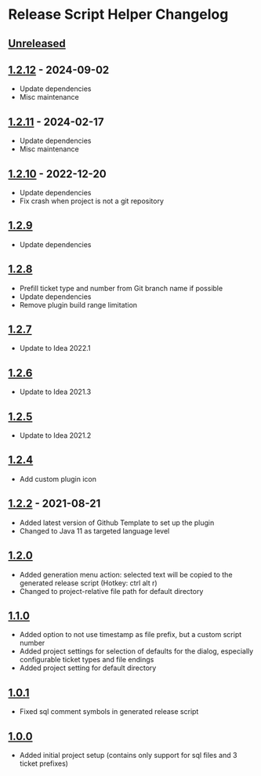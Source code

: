 <!-- Keep a Changelog guide -> https://keepachangelog.com -->

# Release Script Helper Changelog

## [Unreleased]

## [1.2.12] - 2024-09-02

- Update dependencies
- Misc maintenance

## [1.2.11] - 2024-02-17

- Update dependencies
- Misc maintenance

## [1.2.10] - 2022-12-20

- Update dependencies
- Fix crash when project is not a git repository

## [1.2.9]

- Update dependencies

## [1.2.8]

- Prefill ticket type and number from Git branch name if possible
- Update dependencies
- Remove plugin build range limitation

## [1.2.7]

- Update to Idea 2022.1

## [1.2.6]

- Update to Idea 2021.3

## [1.2.5]

- Update to Idea 2021.2

## [1.2.4]

- Add custom plugin icon

## [1.2.2] - 2021-08-21

- Added latest version of Github Template to set up the plugin
- Changed to Java 11 as targeted language level

## [1.2.0]

- Added generation menu action: selected text will be copied to the generated release script (Hotkey: ctrl alt r)</li>
- Changed to project-relative file path for default directory

## [1.1.0]

- Added option to not use timestamp as file prefix, but a custom script number
- Added project settings for selection of defaults for the dialog, especially configurable ticket types and file endings
- Added project setting for default directory

## [1.0.1]

- Fixed sql comment symbols in generated release script

## [1.0.0]

- Added initial project setup (contains only support for sql files and 3 ticket prefixes)

[Unreleased]: https://github.com/JetBrains/intellij-platform-plugin-template/compare/v1.2.12...HEAD
[1.2.12]: https://github.com/JetBrains/intellij-platform-plugin-template/compare/v1.2.11...v1.2.12
[1.2.11]: https://github.com/JetBrains/intellij-platform-plugin-template/compare/v1.2.10...v1.2.11
[1.2.10]: https://github.com/JetBrains/intellij-platform-plugin-template/compare/v1.2.9...v1.2.10
[1.2.9]: https://github.com/JetBrains/intellij-platform-plugin-template/compare/v1.2.8...v1.2.9
[1.2.8]: https://github.com/JetBrains/intellij-platform-plugin-template/compare/v1.2.7...v1.2.8
[1.2.7]: https://github.com/JetBrains/intellij-platform-plugin-template/compare/v1.2.6...v1.2.7
[1.2.6]: https://github.com/JetBrains/intellij-platform-plugin-template/compare/v1.2.5...v1.2.6
[1.2.5]: https://github.com/JetBrains/intellij-platform-plugin-template/compare/v1.2.4...v1.2.5
[1.2.4]: https://github.com/JetBrains/intellij-platform-plugin-template/compare/v1.2.2...v1.2.4
[1.2.2]: https://github.com/JetBrains/intellij-platform-plugin-template/compare/v1.2.0...v1.2.2
[1.2.0]: https://github.com/JetBrains/intellij-platform-plugin-template/compare/v1.1.0...v1.2.0
[1.1.0]: https://github.com/JetBrains/intellij-platform-plugin-template/compare/v1.0.1...v1.1.0
[1.0.1]: https://github.com/JetBrains/intellij-platform-plugin-template/compare/v1.0.0...v1.0.1
[1.0.0]: https://github.com/JetBrains/intellij-platform-plugin-template/commits/v1.0.0
